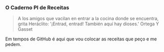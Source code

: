 ### O Caderno PI de Receitas

>A los amigos que vacilan en entrar a la cocina donde se encuentra, grita Heráclito:
> '¡Entrad, entrad! También aquí hay dioses.'
> Ortega Y Gasset

Em tempos de GitHub é aqui que vou colocar as receitas que peço e me pedem.
